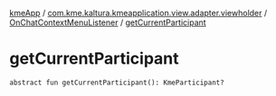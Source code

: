 [kmeApp](../../index.md) / [com.kme.kaltura.kmeapplication.view.adapter.viewholder](../index.md) / [OnChatContextMenuListener](index.md) / [getCurrentParticipant](./get-current-participant.md)

# getCurrentParticipant

`abstract fun getCurrentParticipant(): KmeParticipant?`